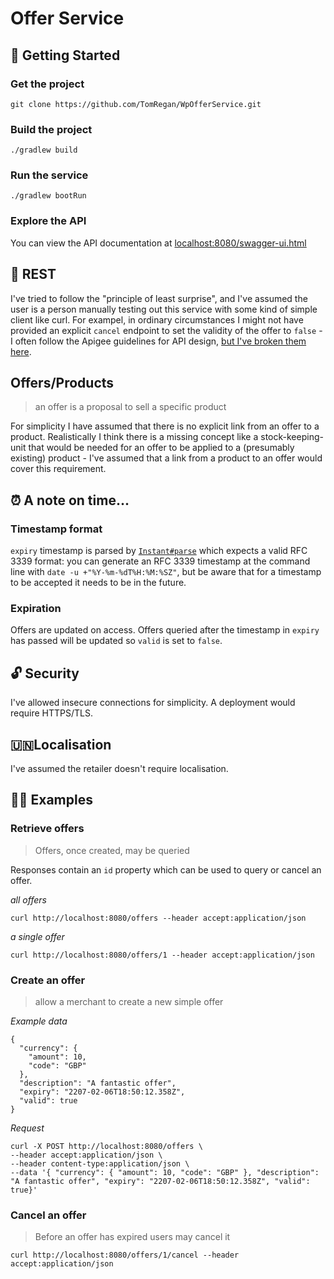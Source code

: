 # Offer Service

## 🧭 Getting Started

### Get the project

`git clone https://github.com/TomRegan/WpOfferService.git`

### Build the project

`./gradlew build`

### Run the service

`./gradlew bootRun`

### Explore the API

You can view the API documentation at [localhost:8080/swagger-ui.html]([http://localhost:8080/swagger-ui.html])

## 🛌 REST

I've tried to follow the "principle of least surprise", and I've assumed the user is a person manually testing out this
service with some kind of simple client like curl. For exampel, in ordinary circumstances I might not have provided an explicit
`cancel` endpoint to set the validity of the offer to `false` - I often follow the Apigee guidelines for API design,
[but I've broken them here](https://apigee.com/about/blog/technology/restful-api-design-nouns-are-good-verbs-are-bad).

## Offers/Products

> an offer is a proposal to sell a specific product

For simplicity I have assumed that there is no explicit link from an offer to a product. Realistically I think there
is a missing concept like a stock-keeping-unit that would be needed for an offer to be applied to a (presumably
existing) product - I've assumed that a link from a product to an offer would cover this requirement.

## ⏰ A note on time...

### Timestamp format

`expiry` timestamp is parsed by [`Instant#parse`](https://docs.oracle.com/javase/8/docs/api/java/time/Instant.html#parse-java.lang.CharSequence-)
 which expects a valid RFC 3339 format: you can generate an RFC
 3339 timestamp at the command line with `date -u +"%Y-%m-%dT%H:%M:%SZ"`, but be aware that for a timestamp to be
 accepted it needs to be in the future.

### Expiration

Offers are updated on access. Offers queried after the timestamp in `expiry` has passed will be updated so `valid` is
set to `false`.

## 🔓 Security

I've allowed insecure connections for simplicity. A deployment would require HTTPS/TLS.

## 🇺🇳Localisation

I've assumed the retailer doesn't require localisation.

## 🏃‍♀ Examples

### Retrieve offers

> Offers, once created, may be queried

Responses contain an `id` property which can be used to query or cancel an offer.

*all offers*

```
curl http://localhost:8080/offers --header accept:application/json
```

*a single offer*

```
curl http://localhost:8080/offers/1 --header accept:application/json
```

### Create an offer

> allow a merchant to create a new simple offer

*Example data*

```
{
  "currency": {
    "amount": 10,
    "code": "GBP"
  },
  "description": "A fantastic offer",
  "expiry": "2207-02-06T18:50:12.358Z",
  "valid": true
}
```

*Request*

```
curl -X POST http://localhost:8080/offers \
--header accept:application/json \
--header content-type:application/json \
--data '{ "currency": { "amount": 10, "code": "GBP" }, "description": "A fantastic offer", "expiry": "2207-02-06T18:50:12.358Z", "valid": true}'
```

### Cancel an offer

> Before an offer has expired users may cancel it

```
curl http://localhost:8080/offers/1/cancel --header accept:application/json
```